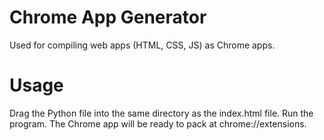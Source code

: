 # Chrome App Generator
Used for compiling web apps (HTML, CSS, JS) as Chrome apps.

# Usage
Drag the Python file into the same directory as the index.html file. Run the program. The Chrome app will be ready to pack at chrome://extensions.
